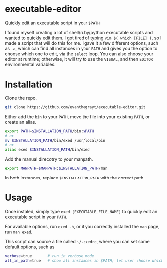 # executable-editor
Quickly edit an executable script in your `$PATH`

I found myself creating a lot of shell/ruby/python executable scripts and wanted
to quickly edit them. I got tired of typing `vim $( which [FILE] )`, so I made a
script that will do this for me. I gave it a few different options, such as
`-a`, which can find all instances in your `PATH` and gives you the option to
choose which one to edit, via the `select` loop. You can also choose your editor
at runtime; otherwise, it will try to use the `VISUAL`, and then `EDITOR`
environmental variables.

# Installation
Clone the repo.

```bash
git clone https://github.com/evanthegrayt/executable-editor.git
```

Either add the `bin` to your `PATH`, move the file into your existing `PATH`, or
create an alias.

```bash
export PATH=$INSTALLATION_PATH/bin:$PATH
# or
mv $INSTALLATION_PATH/bin/exed /usr/local/bin
# or
alias exed $INSTALLATION_PATH/bin/exed
```

Add the manual direcotry to your manpath.

```bash
export MANPATH=$MANPATH:$INSTALLATION_PATH/man
```

In both instances, replace `$INSTALLATION_PATH` with the correct path.

# Usage
Once instaled, simply type `exed [EXECUTABLE_FILE_NAME]` to quickly edit an
executable script in your `PATH`.

For available options, run `exed -h`, or if you correctly installed the `man`
page, run `man exed`.

This script can source a file called `~/.exedrc`, where you can set some default
options, such as
```bash
verbose=true       # run in verbose mode
all_in_path=true   # show all instances in $PATH; let user choose which to edit
```

